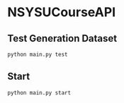 # NSYSUCourseAPI

## Test Generation Dataset

```sh
python main.py test
```

## Start

```sh
python main.py start
```
